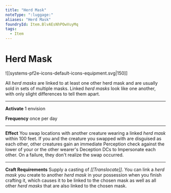 ```yaml
---
title: "Herd Mask"
noteType: ":luggage:"
aliases: "Herd Mask"
foundryId: Item.BlvAEsNhPOwVuyMq
tags:
  - Item
---
```


# Herd Mask
![[systems-pf2e-icons-default-icons-equipment.svg|150]]

All _herd masks_ are linked to at least one other herd mask and are usually sold in sets of multiple masks. Linked _herd masks_ look like one another, with only slight differences to tell them apart.

* * *

**Activate** 1 envision

**Frequency** once per day

* * *

**Effect** You swap locations with another creature wearing a linked _herd mask_ within 100 feet. If you and the creature you swapped with are disguised as each other, other creatures gain an immediate Perception check against the lower of your or the other wearer's Deception DCs to Impersonate each other. On a failure, they don't realize the swap occurred.

* * *

**Craft Requirements** Supply a casting of _[[Translocate]]_. You can link a _herd mask_ you create to another _herd mask_ in your possession when you finish crafting it, which causes it to be linked to the chosen mask as well as all other _herd masks_ that are also linked to the chosen mask.
